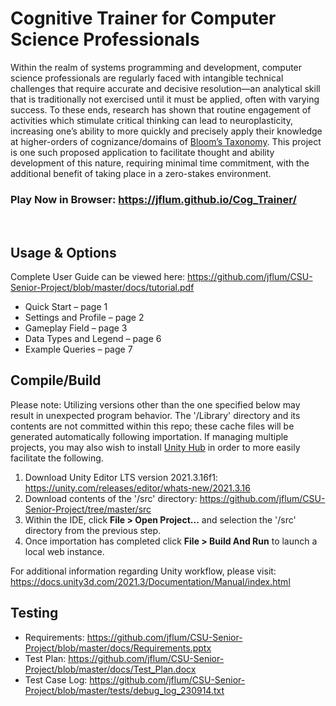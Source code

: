 # Cognitive Trainer for Computer Science Professionals

Within the realm of systems programming and development, computer science professionals are regularly faced with intangible technical challenges that require accurate and decisive resolution—an analytical skill that is traditionally not exercised until it must be applied, often with varying success. To these ends, research has shown that routine engagement of activities which stimulate critical thinking can lead to neuroplasticity, increasing one’s ability to more quickly and precisely apply their knowledge at higher-orders of cognizance/domains of [Bloom’s Taxonomy](https://bloomstaxonomy.net/). This project is one such proposed application to facilitate thought and ability development of this nature, requiring minimal time commitment, with the additional benefit of taking place in a zero-stakes environment.

### Play Now in Browser: https://jflum.github.io/Cog_Trainer/  
<br>

## Usage & Options

Complete User Guide can be viewed here: https://github.com/jflum/CSU-Senior-Project/blob/master/docs/tutorial.pdf
* Quick Start – page 1
* Settings and Profile – page 2
* Gameplay Field – page 3
* Data Types and Legend – page 6
* Example Queries – page 7

## Compile/Build

Please note: Utilizing versions other than the one specified below may result in unexpected program behavior. The '/Library' directory and its contents are not committed within this repo; these cache files will be generated automatically following importation. If managing multiple projects, you may also wish to install [Unity Hub](https://unity.com/download) in order to more easily facilitate the following.

1. Download Unity Editor LTS version 2021.3.16f1: https://unity.com/releases/editor/whats-new/2021.3.16
2. Download contents of the '/src' directory: https://github.com/jflum/CSU-Senior-Project/tree/master/src
3. Within the IDE, click **File > Open Project...** and selection the '/src' directory from the previous step.
4. Once importation has completed click **File > Build And Run** to launch a local web instance.

For additional information regarding Unity workflow, please visit: https://docs.unity3d.com/2021.3/Documentation/Manual/index.html

## Testing

  * Requirements: https://github.com/jflum/CSU-Senior-Project/blob/master/docs/Requirements.pptx
  * Test Plan: https://github.com/jflum/CSU-Senior-Project/blob/master/docs/Test_Plan.docx
  * Test Case Log: https://github.com/jflum/CSU-Senior-Project/blob/master/tests/debug_log_230914.txt

